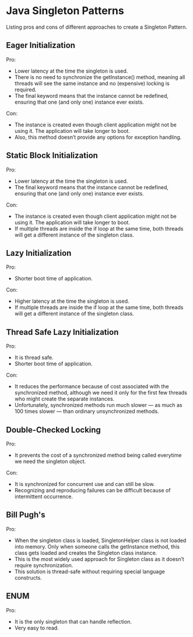 Java Singleton Patterns
=======================
Listing pros and cons of different approaches to create a Singleton Pattern.

Eager Initialization
--------------------
Pro:
 - Lower latency at the time the singleton is used.
 - There is no need to synchronize the getInstance() method, meaning all threads will see the same instance and no (expensive) locking is required.
 - The final keyword means that the instance cannot be redefined, ensuring that one (and only one) instance ever exists.

Con:
 - The instance is created even though client application might not be using it. The application will take longer to boot.
 - Also, this method doesn’t provide any options for exception handling.
 
Static Block Initialization
---------------------------
Pro:
 - Lower latency at the time the singleton is used.
 - The final keyword means that the instance cannot be redefined, ensuring that one (and only one) instance ever exists.

Con:
 - The instance is created even though client application might not be using it. The application will take longer to boot.
 - If multiple threads are inside the if loop at the same time, both threads will get a different instance of the singleton class.

Lazy Initialization
-------------------
Pro:
 - Shorter boot time of application.

Con:
 - Higher latency at the time the singleton is used.
 - If multiple threads are inside the if loop at the same time, both threads will get a different instance of the singleton class.

Thread Safe Lazy Initialization
-------------------------------
Pro:
 - It is thread safe.
 - Shorter boot time of application.

Con:
 - It reduces the performance because of cost associated with the synchronized method, although we need it only for the first few threads who might create the separate instances.
 - Unfortunately, synchronized methods run much slower — as much as 100 times slower — than ordinary unsynchronized methods.

Double-Checked Locking
----------------------
Pro:
 - It prevents the cost of a synchronized method being called everytime we need the singleton object.

Con:
 - It is synchronized for concurrent use and can still be slow.
 - Recognizing and reproducing failures can be difficult because of intermittent occurrence.
 
Bill Pugh's
-----------
Pro:
 - When the singleton class is loaded, SingletonHelper class is not loaded into memory. Only when someone calls the getInstance method, this class gets loaded and creates the Singleton class instance.
 - This is the most widely used approach for Singleton class as it doesn’t require synchronization.
 - This solution is thread-safe without requiring special language constructs.

ENUM
----
Pro:
 - It is the only singleton that can handle reflection.
 - Very easy to read.